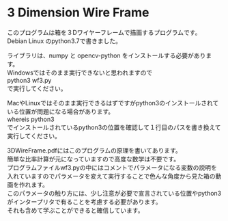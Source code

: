 # 3 Dimension Wire Frame
このプログラムは箱を３Dワイヤーフレームで描画するプログラムです。  
Debian Linux のpython3.7で書きました。  
  
ライブラリは、numpy と opencv-python をインストールする必要があります。  
Windowsではそのまま実行できないと思われますので  
python3 wf3.py  
で実行してください。

MacやLinuxではそのまま実行できるはずですがpython3のインストールされている位置が問題になる場合があります。  
whereis python3  
でインストールされているpython3の位置を確認して１行目のパスを書き換えて実行してください。  
  
3DWireFrame.pdfにはこのプログラムの原理を書いてあります。  
簡単な比率計算が元になっていますので高度な数学は不要です。  
プログラムファイルwf3.pyの中にはコメントでパラメータになる変数の説明を入れていますのでパラメータを変えて実行することで色んな角度から見た箱の動画を作れます。  
このパラメータの触り方には、少し注意が必要で宣言されている位置やpython3がインタープリタで有ることを考慮する必要があります。  
それも含めて学ぶことができると確信しています。  
